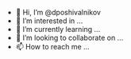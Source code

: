 - 👋 Hi, I’m @dposhivalnikov
- 👀 I’m interested in ...
- 🌱 I’m currently learning ...
- 💞️ I’m looking to collaborate on ...
- 📫 How to reach me ...

<!---
dposhivalnikov/dposhivalnikov is a ✨ special ✨ repository because its `README.md` (this file) appears on your GitHub profile.
You can click the Preview link to take a look at your changes.
--->
